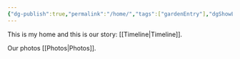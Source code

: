 ```yaml
---
{"dg-publish":true,"permalink":"/home/","tags":["gardenEntry"],"dgShowLocalGraph":true}
---
```


This is my home
and this is our story: [[Timeline\|Timeline]].

Our photos [[Photos\|Photos]].


